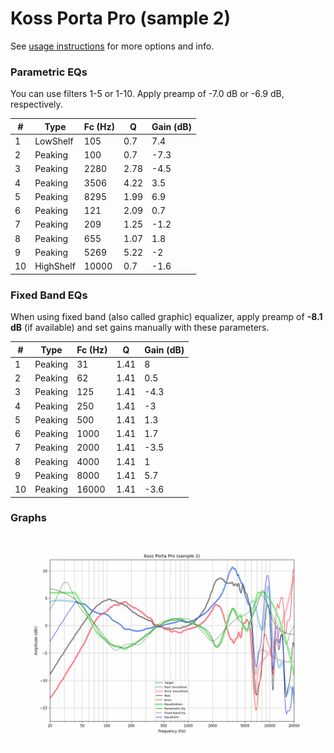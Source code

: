 # Koss Porta Pro (sample 2)
See [usage instructions](https://github.com/jaakkopasanen/AutoEq#usage) for more options and info.

### Parametric EQs
You can use filters 1-5 or 1-10. Apply preamp of -7.0 dB or -6.9 dB, respectively.

|   # | Type      |   Fc (Hz) |    Q |   Gain (dB) |
|-----|-----------|-----------|------|-------------|
|   1 | LowShelf  |       105 | 0.7  |         7.4 |
|   2 | Peaking   |       100 | 0.7  |        -7.3 |
|   3 | Peaking   |      2280 | 2.78 |        -4.5 |
|   4 | Peaking   |      3506 | 4.22 |         3.5 |
|   5 | Peaking   |      8295 | 1.99 |         6.9 |
|   6 | Peaking   |       121 | 2.09 |         0.7 |
|   7 | Peaking   |       209 | 1.25 |        -1.2 |
|   8 | Peaking   |       655 | 1.07 |         1.8 |
|   9 | Peaking   |      5269 | 5.22 |        -2   |
|  10 | HighShelf |     10000 | 0.7  |        -1.6 |

### Fixed Band EQs
When using fixed band (also called graphic) equalizer, apply preamp of **-8.1 dB** (if available) and set gains manually with these parameters.

|   # | Type    |   Fc (Hz) |    Q |   Gain (dB) |
|-----|---------|-----------|------|-------------|
|   1 | Peaking |        31 | 1.41 |         8   |
|   2 | Peaking |        62 | 1.41 |         0.5 |
|   3 | Peaking |       125 | 1.41 |        -4.3 |
|   4 | Peaking |       250 | 1.41 |        -3   |
|   5 | Peaking |       500 | 1.41 |         1.3 |
|   6 | Peaking |      1000 | 1.41 |         1.7 |
|   7 | Peaking |      2000 | 1.41 |        -3.5 |
|   8 | Peaking |      4000 | 1.41 |         1   |
|   9 | Peaking |      8000 | 1.41 |         5.7 |
|  10 | Peaking |     16000 | 1.41 |        -3.6 |

### Graphs
![](./Koss%20Porta%20Pro%20(sample%202).png)
